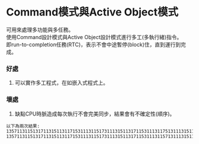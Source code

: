# Command模式與Active Object模式
可用來處理多功能與多任務。  
使用Command設計模式與Active Object設計模式進行多工(多執行緒)指令。  
即run-to-completion任務(RTC)，表示不會中途暫停(block)住，直到運行到完成。  

### 好處
1. 可以實作多工程式，在如嵌入式程式上。

### 壞處
1. 缺點CPU時脈造成每次執行不會完美同步，結果會有不確定性(順序)。
```
以下為兩次結果:
13571131151317113151131171531113115173111315113171153111311751311131511731115311131715137
13571131151317113151131171531113115173111315113171153111311571311131511731115311131715137
```


